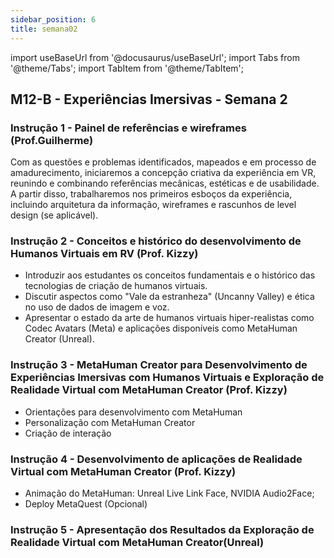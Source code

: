 ```yaml
---
sidebar_position: 6
title: semana02
---
```


import useBaseUrl from '@docusaurus/useBaseUrl';
import Tabs from '@theme/Tabs';
import TabItem from '@theme/TabItem';

## M12-B - Experiências Imersivas - Semana 2

### Instrução 1 - Painel de referências e wireframes (Prof.Guilherme)
Com as questões e problemas identificados, mapeados e em processo de amadurecimento, iniciaremos a concepção criativa da experiência em VR, reunindo e combinando referências mecânicas, estéticas e de usabilidade. A partir disso, trabalharemos nos primeiros esboços da experiência, incluindo arquitetura da informação, wireframes e rascunhos de level design (se aplicável).

### Instrução 2 - Conceitos e histórico do desenvolvimento de Humanos Virtuais em RV (Prof. Kizzy)

- Introduzir aos estudantes os conceitos fundamentais e o histórico das tecnologias de criação de humanos virtuais. 
- Discutir aspectos como "Vale da estranheza" (Uncanny Valley) e ética no uso de dados de imagem e voz. 
- Apresentar o estado da arte de humanos virtuais hiper-realistas como Codec Avatars (Meta) e aplicações disponíveis como MetaHuman Creator (Unreal).

### Instrução 3 - MetaHuman Creator para Desenvolvimento de Experiências Imersivas com Humanos Virtuais e Exploração de Realidade Virtual com MetaHuman Creator (Prof. Kizzy)
- Orientações para desenvolvimento com MetaHuman
- Personalização com MetaHuman Creator
- Criação de interação

### Instrução 4 - Desenvolvimento de aplicações de Realidade Virtual com MetaHuman Creator (Prof. Kizzy)
- Animação do MetaHuman: Unreal Live Link Face,  NVIDIA Audio2Face;
- Deploy MetaQuest (Opcional)

### Instrução 5 - Apresentação dos Resultados da Exploração de Realidade Virtual com MetaHuman Creator(Unreal)

